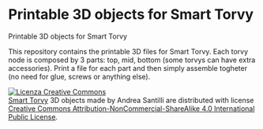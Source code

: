<h1>Printable 3D objects for Smart Torvy</h1>
<p>Printable 3D objects for Smart Torvy</p>
<p>This repository contains the printable 3D files for Smart Torvy.
Each torvy node is composed by 3 parts: top, mid, bottom (some torvys can have extra accessories).
Print a file for each part and then simply assemble togheter (no need for glue, screws or anything else).</p>
<a rel="license" href="http://creativecommons.org/licenses/by-nc-sa/4.0/"><img alt="Licenza Creative Commons" style="border-width:0" src="https://i.creativecommons.org/l/by-nc-sa/4.0/88x31.png" /></a><br /><span xmlns:dct="http://purl.org/dc/terms/" property="dct:title"><a href="http://smarttorvy.me/">Smart Torvy</a> 3D objects</span> made by<a xmlns:cc="http://creativecommons.org/ns#" property="cc:attributionName" rel="cc:attributionURL"> Andrea Santilli</a> are distributed with license <a rel="license" href="http://creativecommons.org/licenses/by-nc-sa/4.0/">Creative Commons Attribution-NonCommercial-ShareAlike 4.0 International Public License</a>.
